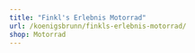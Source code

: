 ```yaml
---
title: "Finkl's Erlebnis Motorrad"
url: /koenigsbrunn/finkls-erlebnis-motorrad/
shop: Motorrad
---
```

